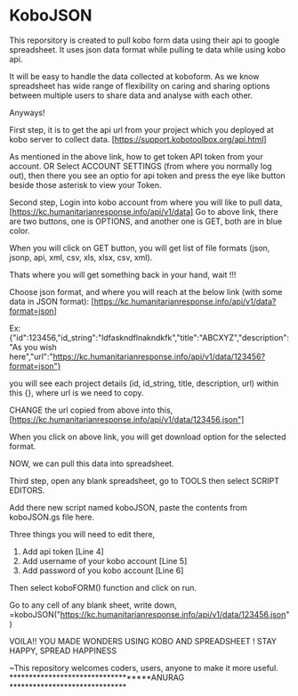 # KoboJSON
This reporsitory is created to pull kobo form data using their api to google spreadsheet. It uses json data format while pulling te data while using kobo api.

It will be easy to handle the data collected at koboform. As we know spreadsheet has wide range of flexibility on caring and sharing options between multiple users to share data and analyse with each other.

Anyways!

First step, it is to get the api url from your project which you deployed at kobo server to collect data.
[https://support.kobotoolbox.org/api.html]

As mentioned in the above link, how to get token API token from your account.
OR
Select ACCOUNT SETTINGS (from where you normally log out), then there you see an optio for api token and press the eye like button beside those asterisk to view your Token. 

Second step,
Login into kobo account from where you will like to pull data,
[https://kc.humanitarianresponse.info/api/v1/data]
Go to above link, there are two buttons, one is OPTIONS, and another one is GET, both are in blue color.

When you will click on GET button, you will get list of file formats (json, jsonp, api, xml, csv, xls, xlsx, csv, xml). 

Thats where you will get something back in your hand, wait !!!

Choose json format, and where you will reach at the below link (with some data in JSON format):
[https://kc.humanitarianresponse.info/api/v1/data?format=json]

Ex:
{"id":123456,"id_string":"ldfaskndflnakndkfk","title":"ABCXYZ","description":"As you wish here","url":"https://kc.humanitarianresponse.info/api/v1/data/123456?format=json"}

you will see each project details (id, id_string, title, description, url) within this {}, where url is we need to copy.

CHANGE the url copied from above into this,
[https://kc.humanitarianresponse.info/api/v1/data/123456.json"]

When you click on above link, you will get download option for the selected format.

NOW, we can pull this data into spreadsheet.

Third step,
open any blank spreadsheet, go to TOOLS then select SCRIPT EDITORS.

Add there new script named koboJSON, paste the contents from koboJSON.gs file here.

Three things you will need to edit there, 
1. Add api token [Line 4]
2. Add username of your kobo account [Line 5]
3. Add password of you kobo account [Line 6]

Then select koboFORM() function and click on run.

Go to any cell of any blank sheet, write down,
=koboJSON("https://kc.humanitarianresponse.info/api/v1/data/123456.json")

VOILA!! YOU MADE WONDERS USING KOBO AND SPREADSHEET ! STAY HAPPY, SPREAD HAPPINESS 

~This repository welcomes coders, users, anyone to make it more useful.
***********************************ANURAG ******************************
